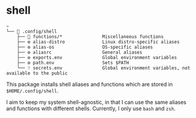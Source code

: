 # shell

```text
~
└── 📂 .config/shell
    ├── 📂 functions/*               Miscellaneous functions
    ├── ⚙️ alias-distro              Linux distro-specific aliases
    ├── ⚙️ alias-os                  OS-specific aliases
    ├── ⚙️ aliasrc                   General aliases
    ├── ⚙️ exports.env               Global environment variables
    ├── ⚙️ path.env                  Sets $PATH
    └── ❔ secrets.env               Global environment variables, not available to the public

```

This package installs shell aliases and functions which are stored in `$HOME/.config/shell`.

I aim to keep my system shell-agnostic, in that I can use the same aliases and functions with different shells. Currently, I only use `bash` and `zsh`.
